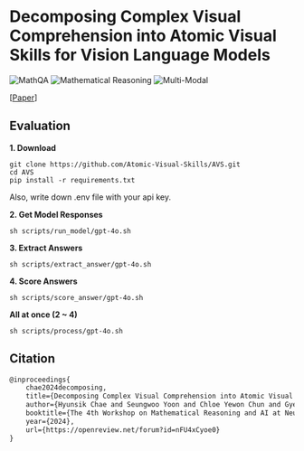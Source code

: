 # Decomposing Complex Visual Comprehension into Atomic Visual Skills for Vision Language Models

![MathQA](https://img.shields.io/badge/Task-MathQA-red) 
![Mathematical Reasoning](https://img.shields.io/badge/Task-Mathematical_Reasoning-red) 
![Multi-Modal](https://img.shields.io/badge/Task-Multi--Modal-red)

[[Paper](https://openreview.net/forum?id=nFU4xCyoe0&referrer=%5BAuthor%20Console%5D(%2Fgroup%3Fid%3DNeurIPS.cc%2F2024%2FWorkshop%2FMATH-AI%2FAuthors%23your-submissions))]

## Evaluation
**1. Download**
```
git clone https://github.com/Atomic-Visual-Skills/AVS.git
cd AVS
pip install -r requirements.txt
```
Also, write down .env file with your api key.

**2. Get Model Responses**
```
sh scripts/run_model/gpt-4o.sh
```

**3. Extract Answers**
```
sh scripts/extract_answer/gpt-4o.sh
```

**4. Score Answers**
```
sh scripts/score_answer/gpt-4o.sh
```

**All at once (2 ~ 4)**
```
sh scripts/process/gpt-4o.sh
```

## Citation
```latex
@inproceedings{
    chae2024decomposing,
    title={Decomposing Complex Visual Comprehension into Atomic Visual Skills for Vision Language Models},
    author={Hyunsik Chae and Seungwoo Yoon and Chloe Yewon Chun and Gyehun Go and Yongin Cho and Gyeongmin Lee and Ernest K. Ryu},
    booktitle={The 4th Workshop on Mathematical Reasoning and AI at NeurIPS'24},
    year={2024},
    url={https://openreview.net/forum?id=nFU4xCyoe0}
}
```